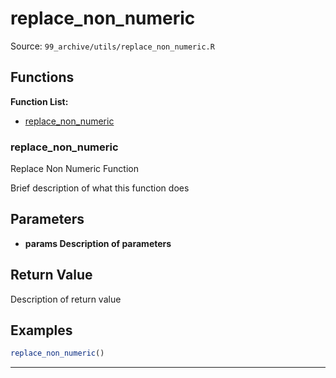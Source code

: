 # replace_non_numeric

Source: `99_archive/utils/replace_non_numeric.R`

## Functions

**Function List:**
- [replace_non_numeric](#replace-non-numeric)

### replace_non_numeric

Replace Non Numeric Function

Brief description of what this function does


## Parameters

- **params Description of parameters**

## Return Value

Description of return value


## Examples

```r
replace_non_numeric()
```

---

